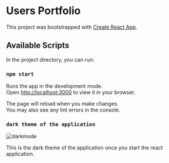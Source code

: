# Users Portfolio

This project was bootstrapped with [Create React App](https://github.com/facebook/create-react-app).

## Available Scripts

In the project directory, you can run:

### `npm start`

Runs the app in the development mode.\
Open [http://localhost:3000](http://localhost:3000) to view it in your browser.

The page will reload when you make changes.\
You may also see any lint errors in the console.

### `dark theme of the application`

![darkmode](https://user-images.githubusercontent.com/96918779/210163873-d1d6d2bb-4a36-417a-baaa-b524a9947061.PNG)

This is the dark theme of the application once you start the react application.


